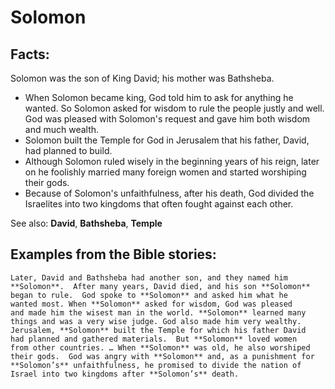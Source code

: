 Solomon
=======

Facts:
------

Solomon was the son of King David; his mother was Bathsheba.

-   When Solomon became king, God told him to ask for anything he
    wanted. So Solomon asked for wisdom to rule the people justly and
    well. God was pleased with Solomon's request and gave him both wisdom
    and much wealth.
-   Solomon built the Temple for God in Jerusalem that his father,
    David, had planned to build.
-   Although Solomon ruled wisely in the beginning years of his reign,
    later on he foolishly married many foreign women and started
    worshiping their gods.
-   Because of Solomon's unfaithfulness, after his death, God divided
    the Israelites into two kingdoms that often fought against each other.

See also: **David**, **Bathsheba**, **Temple**

Examples from the Bible stories:
--------------------------------

    Later, David and Bathsheba had another son, and they named him
    **Solomon**.  After many years, David died, and his son **Solomon**
    began to rule.  God spoke to **Solomon** and asked him what he
    wanted most. When **Solomon** asked for wisdom, God was pleased
    and made him the wisest man in the world. **Solomon** learned many
    things and was a very wise judge. God also made him very wealthy.
    Jerusalem, **Solomon** built the Temple for which his father David
    had planned and gathered materials.  But **Solomon** loved women
    from other countries. … When **Solomon** was old, he also worshiped
    their gods.  God was angry with **Solomon** and, as a punishment for
    **Solomon’s** unfaithfulness, he promised to divide the nation of
    Israel into two kingdoms after **Solomon’s** death.
